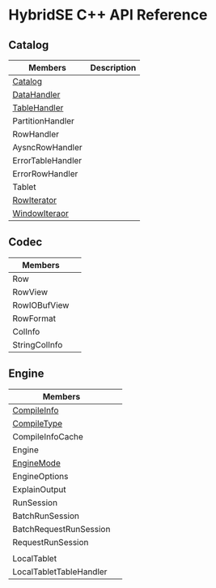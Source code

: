 # HybridSE C++ API Reference

## Catalog

| Members                                                      | Description |
| ------------------------------------------------------------ | ----------- |
| [Catalog](./catalog/catalog.md#Catalog)                      |             |
| [DataHandler](./catalog/data_handler.md#DataHanlder)         |             |
| [TableHandler](./catalog/table_handler.md)                   |             |
| PartitionHandler                                             |             |
| RowHandler                                                   |             |
| AysncRowHandler                                              |             |
| ErrorTableHandler                                            |             |
| ErrorRowHandler                                              |             |
| Tablet                                                       |             |
| [RowIterator](./catalog/row_iterator.md#RowIterator)         |             |
| [WindowIteraor](./catalog/window_iterator.md#WindowIterator) |             |

## Codec

| Members       |      |
| ------------- | ---- |
| Row           |      |
| RowView       |      |
| RowIOBufView  |      |
| RowFormat     |      |
| ColInfo       |      |
| StringColInfo |      |

## Engine

| Members                 |            |
| ----------------------- | ---------- |
| [CompileInfo](./engine/compile_info.md#CompileInfo) |            |
| [CompileType](./engine/compile_info.md#CompileType) | |
| CompileInfoCache        |            |
| Engine                  |  |
| [EngineMode](./engine/engine_mode.md#EngineMode) |  |
| EngineOptions           |            |
| ExplainOutput           |            |
| RunSession              |            |
| BatchRunSession         |            |
| BatchRequestRunSession  |            |
| RequestRunSession       |            |
|                         |            |
| LocalTablet             |            |
| LocalTabletTableHandler |            |

